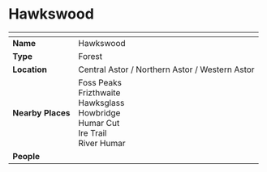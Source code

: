 # Hawkswood

| []() | |
| --- | --- |
| **Name** | Hawkswood |
| **Type** | Forest |
| **Location** | Central Astor / Northern Astor / Western Astor |
| **Nearby Places** | Foss Peaks<br />Frizthwaite<br />Hawksglass<br />Howbridge<br />Humar Cut<br />Ire Trail<br />River Humar |
| **People** | |
